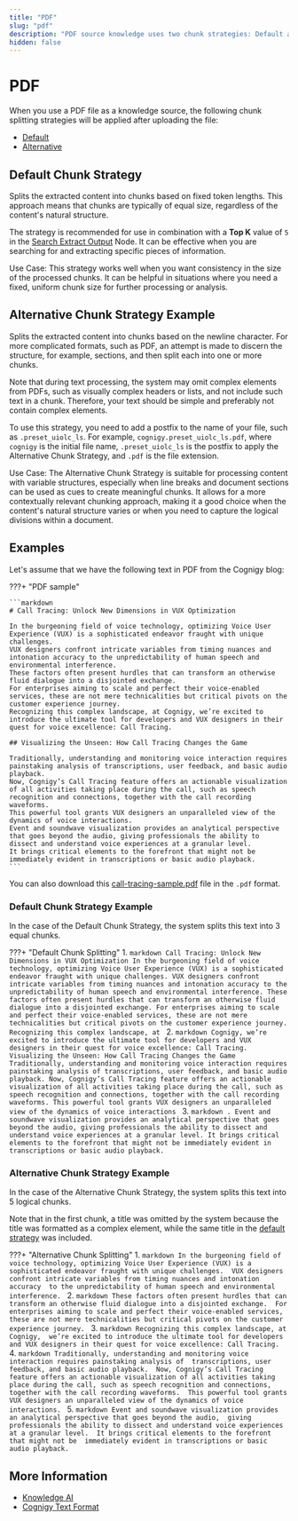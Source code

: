 ```yaml
---
title: "PDF"
slug: "pdf"
description: "PDF source knowledge uses two chunk strategies: Default and Alternative."
hidden: false
---
```


# PDF

When you use a PDF file as a knowledge source, the following chunk splitting strategies will be applied after uploading the file:

- [Default](#default-chunk-strategy)
- [Alternative](#alternative-chunk-strategy)

## Default Chunk Strategy

Splits the extracted content into chunks based on fixed token lengths. This approach means that chunks are typically of equal size, regardless of the content's natural structure.

The strategy is recommended for use in combination with a **Top K** value of `5` in the [Search Extract Output](../../ai/flow-nodes/other-nodes/search-extract-output.md) Node.
It can be effective when you are searching for and extracting specific pieces of information.

Use Case: This strategy works well when you want consistency in the size of the processed chunks. It can be helpful in situations where you need a fixed, uniform chunk size for further processing or analysis.

## Alternative Chunk Strategy Example

Splits the extracted content into chunks based on the newline character.
For more complicated formats, such as PDF, an attempt is made to discern the structure, for example, sections,
and then split each into one or more chunks.  

Note that during text processing, the system may omit complex elements from PDFs,
such as visually complex headers or lists,
and not include such text in a chunk.
Therefore, your text should be simple and preferably not contain complex elements.

To use this strategy, you need to add a postfix to the name of your file, such as `.preset_uiolc_ls`.
For example, `cognigy.preset_uiolc_ls.pdf`, where `cognigy` is the initial file name,
`.preset_uiolc_ls` is the postfix to apply the Alternative Chunk Strategy,
and `.pdf` is the file extension.

Use Case: The Alternative Chunk Strategy is suitable for processing content with variable structures,
especially when line breaks and document sections can be used as cues to create meaningful chunks. It allows for a more contextually relevant chunking approach, making it a good choice when the content's natural structure varies or when you need to capture the logical divisions within a document.

## Examples

Let's assume that we have the following text in PDF from the Cognigy blog:

???+ "PDF sample"

    ```markdown
    # Call Tracing: Unlock New Dimensions in VUX Optimization
    
    In the burgeoning field of voice technology, optimizing Voice User Experience (VUX) is a sophisticated endeavor fraught with unique challenges. 
    VUX designers confront intricate variables from timing nuances and intonation accuracy to the unpredictability of human speech and environmental interference.
    These factors often present hurdles that can transform an otherwise fluid dialogue into a disjointed exchange. 
    For enterprises aiming to scale and perfect their voice-enabled services, these are not mere technicalities but critical pivots on the customer experience journey.
    Recognizing this complex landscape, at Cognigy, we’re excited to introduce the ultimate tool for developers and VUX designers in their quest for voice excellence: Call Tracing.
    
    ## Visualizing the Unseen: How Call Tracing Changes the Game 
    
    Traditionally, understanding and monitoring voice interaction requires painstaking analysis of transcriptions, user feedback, and basic audio playback. 
    Now, Cognigy’s Call Tracing feature offers an actionable visualization of all activities taking place during the call, such as speech recognition and connections, together with the call recording waveforms. 
    This powerful tool grants VUX designers an unparalleled view of the dynamics of voice interactions.
    Event and soundwave visualization provides an analytical perspective that goes beyond the audio, giving professionals the ability to dissect and understand voice experiences at a granular level. 
    It brings critical elements to the forefront that might not be immediately evident in transcriptions or basic audio playback.
    ```

You can also download this [call-tracing-sample.pdf](https://docs.cognigy.com/ai/images/knowledge-ai/call-tracing-sample.pdf) file in the `.pdf` format.

### Default Chunk Strategy Example

In the case of the Default Chunk Strategy, the system splits this text into 3 equal chunks.

???+ "Default Chunk Splitting"
      1.
        ```markdown
        Call Tracing: Unlock New
        Dimensions in VUX
        Optimization
        In the burgeoning field of voice technology, optimizing Voice User Experience (VUX) is a
        sophisticated endeavor fraught with unique challenges. VUX designers confront intricate
        variables from timing nuances and intonation accuracy to the unpredictability of human
        speech and environmental interference.
        These factors often present hurdles that can transform an otherwise fluid dialogue into a
        disjointed exchange. For enterprises aiming to scale and perfect their voice-enabled
        services, these are not mere technicalities but critical pivots on the customer experience
        journey.
        Recognizing this complex landscape, at
        ```
      2.
        ```markdown
         Cognigy, we’re excited to introduce the ultimate
        tool for developers and VUX designers in their quest for voice excellence: Call Tracing.
        Visualizing the Unseen: How Call Tracing Changes the
        Game
        Traditionally, understanding and monitoring voice interaction requires painstaking
        analysis of transcriptions, user feedback, and basic audio playback. Now, Cognigy’s
        Call Tracing feature offers an actionable visualization of all activities taking place during
        the call, such as speech recognition and connections, together with the call recording
        waveforms. This powerful tool grants VUX designers an unparalleled view of the
        dynamics of voice interactions
        ```
      3.
        ```markdown
        .
        Event and soundwave visualization provides an analytical perspective that goes beyond
        the audio, giving professionals the ability to dissect and understand voice experiences
        at a granular level. It brings critical elements to the forefront that might not be
        immediately evident in transcriptions or basic audio playback.
        ```

### Alternative Chunk Strategy Example

In the case of the Alternative Chunk Strategy, the system splits this text into 5 logical chunks.

Note that in the first chunk, a title was omitted by the system because the title was formatted as a complex element, while the same title in the [default strategy](#default-chunk-strategy) was included.

???+ "Alternative Chunk Splitting"
      1.
        ```markdown
        In the burgeoning field of voice technology, optimizing Voice User Experience (VUX)
        is a sophisticated endeavor fraught with unique challenges. 
        VUX designers confront intricate variables from timing nuances and intonation accuracy 
        to the unpredictability of human speech and environmental interference.
        ```
      2.
        ```markdown
        These factors often present hurdles that can transform an otherwise fluid dialogue
        into a disjointed exchange. 
        For enterprises aiming to scale and perfect their voice-enabled services, 
        these are not mere technicalities but critical pivots on the customer experience journey.
        ```
      3.
        ```markdown
        Recognizing this complex landscape, at Cognigy, 
        we’re excited to introduce the ultimate tool for developers
        and VUX designers in their quest for voice excellence: Call Tracing.
        ```
      4.
        ```markdown
        Traditionally, understanding and monitoring voice interaction requires painstaking analysis of 
        transcriptions, user feedback, and basic audio playback. 
        Now, Cognigy’s Call Tracing feature offers an actionable visualization of all activities taking place during the call,
        such as speech recognition and connections, together with the call recording waveforms. 
        This powerful tool grants VUX designers an unparalleled view of the dynamics of voice interactions.
        ```
      5.
        ```markdown
        Event and soundwave visualization provides an analytical perspective that goes beyond the audio, 
        giving professionals the ability to dissect and understand voice experiences at a granular level. 
        It brings critical elements to the forefront that might not be 
        immediately evident in transcriptions or basic audio playback.
        ```

## More Information

- [Knowledge AI](overview.md)
- [Cognigy Text Format](ctxt.md)
